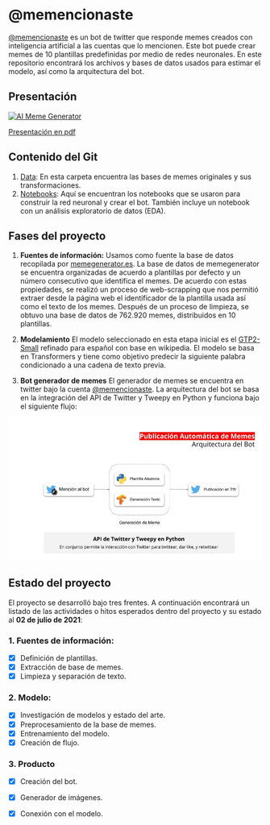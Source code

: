 # @memencionaste

[@memencionaste](https://twitter.com/memencionaste) es un bot de twitter que responde memes creados con inteligencia artificial a las cuentas que lo mencionen. Este bot puede crear memes de 10 plantillas predefinidas por medio de redes neuronales. En este repositorio encontrará los archivos y bases de datos usados para estimar el modelo, así como la arquitectura del bot.  

## Presentación

[![AI Meme Generator](https://img.youtube.com/vi/xT2BuXp1N7o/0.jpg)](https://www.youtube.com/watch?v=xT2BuXp1N7o)

[Presentación en pdf](imagenes/presentacion_memencionaste.pdf)


## Contenido del Git

1. [Data](data/): En esta carpeta encuentra las bases de memes originales y sus transformaciones.
2. [Notebooks](notebooks/): Aquí se encuentran los notebooks que se usaron para construir la red neuronal y crear el bot. También incluye un notebook con un análisis exploratorio de datos (EDA).



## Fases del proyecto

1. **Fuentes de información:**
  Usamos como fuente la base de datos recopilada por [memegenerator.es](https://www.memegenerator.es/). La base de datos de memegenerator se encuentra organizadas de acuerdo a plantillas por defecto y un número consecutivo que identifica el memes. De acuerdo con estas propiedades, se realizó un proceso de web-scrapping que nos permitió extraer desde la página web el identificador de la plantilla usada así como el texto de los memes. Después de un proceso de limpieza, se obtuvo una base de datos de 762.920 memes, distribuidos en 10 plantillas. 
  
2. **Modelamiento**
  El modelo seleccionado en esta etapa inicial es el [GTP2-Small](https://openai.com/blog/better-language-models/) refinado para español con base en wikipedia. El modelo se basa en Transformers y tiene como objetivo predecir la siguiente palabra condicionado a una cadena de texto previa. 

3. **Bot generador de memes**
  El generador de memes se encuentra en twitter bajo la cuenta [@memencionaste](https://twitter.com/memencionaste). La arquitectura del bot se basa en la integración del API de Twitter y Tweepy en Python y funciona bajo el siguiente flujo:
  
![flujo_unal_bot](/imagenes/flujo_unal_bot.jpg)


## Estado del proyecto

El proyecto se desarrolló bajo tres frentes. A continuación encontrará un listado de las actividades o hitos esperados dentro del proyecto y su estado al **02 de julio de 2021**:

### 1. Fuentes de información:
- [x] Definición de plantillas.
- [x] Extracción de base de memes.
- [x] Limpieza y separación de texto.

### 2. Modelo:
- [x] Investigación de modelos y estado del arte.
- [x] Preprocesamiento de la base de memes.
- [x] Entrenamiento del modelo.
- [x] Creación de flujo.

### 3. Producto
- [x] Creación del bot.
- [x] Generador de imágenes.
- [x] Conexión con el modelo.


